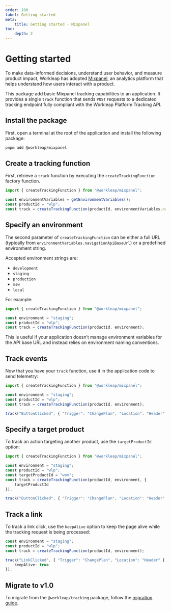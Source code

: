 ```yaml
---
order: 100
label: Getting started
meta:
    title: Getting started - Mixpanel
toc:
    depth: 2
---
```


# Getting started

To make data-informed decisions, understand user behavior, and measure product impact, Workleap has adopted [Mixpanel](https://mixpanel.com/), an analytics platform that helps understand how users interact with a product.

This package add basic Mixpanel tracking capabilities to an application. It provides a single `track` function that sends `POST` requests to a dedicated tracking endpoint fully compliant with the Workleap Platform Tracking API.

## Install the package

First, open a terminal at the root of the application and install the following package:

```bash
pnpm add @workleap/mixpanel
```

## Create a tracking function

First, retrieve a `track` function by executing the `createTrackingFunction` factory function.

```ts !#5
import { createTrackingFunction } from "@workleap/mixpanel";

const environmentVariables = getEnvironmentVariables();
const productId = "wlp";
const track = createTrackingFunction(productId, environmentVariables.navigationApiBaseUrl);
```

## Specify an environment

The second parameter of `createTrackingFunction` can be either a full URL (typically from `environmentVariables.navigationApiBaseUrl`) or a predefined environment string.

Accepted environment strings are:
- `development`
- `staging`
- `production`
- `msw`
- `local`

For example:

```ts !#5
import { createTrackingFunction } from "@workleap/mixpanel";

const environment = "staging";
const productId = "wlp";
const track = createTrackingFunction(productId, environment);
```

This is useful if your application doesn’t manage environment variables for the API base URL and instead relies on environment naming conventions.

## Track events

Now that you have your `track` function, use it in the application code to send telemetry:

```ts !#7
import { createTrackingFunction } from "@workleap/mixpanel";

const environment = "staging";
const productId = "wlp";
const track = createTrackingFunction(productId, environment);

track("ButtonClicked", { "Trigger": "ChangePlan", "Location": "Header" });
```

## Specify a target product

To track an action targeting another product, use the `targetProductId` option:

```ts !#7
import { createTrackingFunction } from "@workleap/mixpanel";

const environment = "staging";
const productId = "wlp";
const targetProductId = "wov";
const track = createTrackingFunction(productId, environment, {
    targetProductId
});

track("ButtonClicked", { "Trigger": "ChangePlan", "Location": "Header" });
```

## Track a link

To track a link click, use the `keepAlive` option to keep the page alive while the tracking request is being processed:

```ts !#6
const environment = "staging";
const productId = "wlp";
const track = createTrackingFunction(productId, environment);

track("LinkClicked", { "Trigger": "ChangePlan", "Location": "Header" }, {
    keepAlive: true
});
```

## Migrate to v1.0

To migrate from the `@workleap/tracking` package, follow the [migration guide](../upgrading/migrate-to-v1.0.md).




